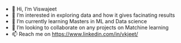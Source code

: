 - 👋 Hi, I’m Viswajeet
- 👀 I’m interested in exploring data and how it gives facinating results
- 🌱 I’m currently learning Masters in ML and Data science
- 💞️ I’m looking to collaborate on any projects on Matchine learning
- 📫 Reach me on https://www.linkedin.com/in/vkjeet/


<!---
vkjeet07/vkjeet07 is a ✨ special ✨ repository because its `README.md` (this file) appears on your GitHub profile.
You can click the Preview link to take a look at your changes.
--->
